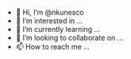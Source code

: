 - 👋 Hi, I’m @nkunesco
- 👀 I’m interested in ...
- 🌱 I’m currently learning ...
- 💞️ I’m looking to collaborate on ...
- 📫 How to reach me ...

<!---
nkunesco/nkunesco is a ✨ special ✨ repository because its `README.md` (this file) appears on your GitHub profile.
You can click the Preview link to take a look at your changes.
--->
